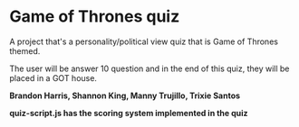 # Game of Thrones quiz

A project that's a personality/political view quiz that is Game of Thrones themed. 

The user will be answer 10 question and in the end of this quiz, they will be placed in a GOT house. 


**Brandon Harris, Shannon King, Manny Trujillo, Trixie Santos**

**quiz-script.js has the scoring system implemented in the quiz**
